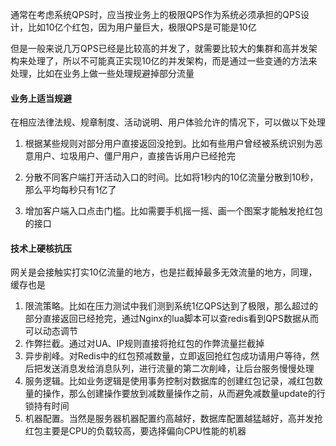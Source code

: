 通常在考虑系统QPS时，应当按业务上的极限QPS作为系统必须承担的QPS设计，比如10亿个红包，因为用户量巨大，极限QPS是可能是10亿

但是一般来说几万QPS已经是比较高的并发了，就需要比较大的集群和高并发架构来处理了，所以不可能真正实现10亿的并发架构，而是通过一些变通的方法来处理，比如在业务上做一些处理规避掉部分流量



#### 业务上适当规避

在相应法律法规、规章制度、活动说明、用户体验允许的情况下，可以做以下处理

1. 根据某些规则对部分用户直接返回没抢到。比如有些用户曾经被系统识别为恶意用户、垃圾用户、僵尸用户，直接告诉用户已经抢完

2. 分散不同客户端打开活动入口的时间。比如将1秒内的10亿流量分散到10秒，那么平均每秒只有1亿了

3. 增加客户端入口点击门槛。比如需要手机摇一摇、画一个图案才能触发抢红包的接口

   

#### 技术上硬核抗压

网关是会接触实打实10亿流量的地方，也是拦截掉最多无效流量的地方，同理，缓存也是

1. 限流策略。比如在压力测试中我们测到系统1亿QPS达到了极限，那么超过的部分直接返回已经抢完，通过Nginx的lua脚本可以查redis看到QPS数据从而可以动态调节
2. 作弊拦截。通过对UA、IP规则直接将抢红包的作弊流量拦截掉
3. 异步削峰。对Redis中的红包预减数量，立即返回抢红包成功请用户等待，然后把发送消息发给消息队列，进行流量的第二次削峰，让后台服务慢慢处理
4. 服务逻辑。比如业务逻辑是使用事务控制对数据库的创建红包记录，减红包数量的操作，那么创建操作要放到减数量操作之前，从而避免减数量update的行锁持有时间
5. 机器配置。当然是服务器机器配置约高越好，数据库配置越猛越好，高并发抢红包主要是CPU的负载较高，要选择偏向CPU性能的机器